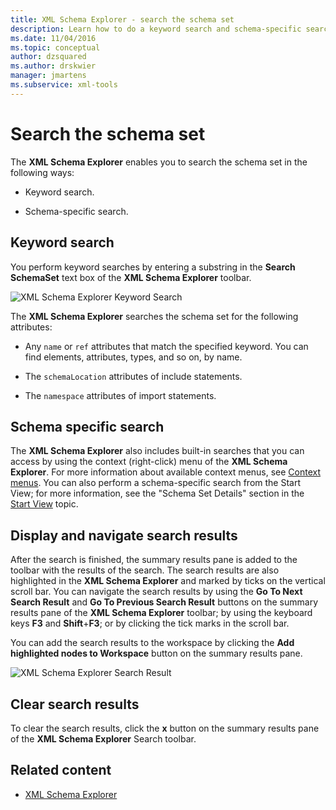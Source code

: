 ```yaml
---
title: XML Schema Explorer - search the schema set
description: Learn how to do a keyword search and schema-specific search of the schema set in the XML Schema Explorer.
ms.date: 11/04/2016
ms.topic: conceptual
author: dzsquared
ms.author: drskwier
manager: jmartens
ms.subservice: xml-tools
---
```

# Search the schema set


The **XML Schema Explorer** enables you to search the schema set in the following ways:

- Keyword search.

- Schema-specific search.

## Keyword search

You perform keyword searches by entering a substring in the **Search SchemaSet** text box of the **XML Schema Explorer** toolbar.

![XML Schema Explorer Keyword Search](../xml-tools/media/schemaexplorersearch.gif)

The **XML Schema Explorer** searches the schema set for the following attributes:

- Any `name` or `ref` attributes that match the specified keyword. You can find elements, attributes, types, and so on, by name.

- The `schemaLocation` attributes of include statements.

- The `namespace` attributes of import statements.

## Schema specific search

The **XML Schema Explorer** also includes built-in searches that you can access by using the context (right-click) menu of the **XML Schema Explorer**. For more information about available context menus, see [Context menus](../xml-tools/context-menus-xml-schema-explorer.md). You can also perform a schema-specific search from the Start View; for more information, see the "Schema Set Details" section in the [Start View](../xml-tools/start-view.md) topic.

## Display and navigate search results

After the search is finished, the summary results pane is added to the toolbar with the results of the search. The search results are also highlighted in the **XML Schema Explorer** and marked by ticks on the vertical scroll bar. You can navigate the search results by using the **Go To Next Search Result** and **Go To Previous Search Result** buttons on the summary results pane of the **XML Schema Explorer** toolbar; by using the keyboard keys **F3** and **Shift**+**F3**; or by clicking the tick marks in the scroll bar.

You can add the search results to the workspace by clicking the **Add highlighted nodes to Workspace** button on the summary results pane.

![XML Schema Explorer Search Result](../xml-tools/media/schemaexplorersearchresult.gif)

## Clear search results

To clear the search results, click the **x** button on the summary results pane of the **XML Schema Explorer** Search toolbar.

## Related content

- [XML Schema Explorer](../xml-tools/xml-schema-explorer.md)

